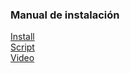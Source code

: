 ### Manual de instalación

[Install](https://facturaperu.com.pe/install.txt "Clic")<br>
[Script](https://facturaperu.com.pe/smart.txt "Clic")<br>
[Video](https://youtu.be/wPuCsre30S0 "Clic")
